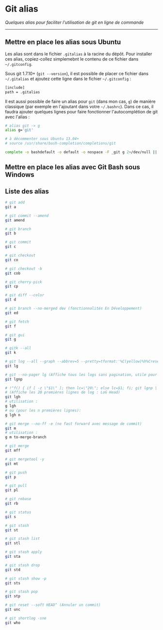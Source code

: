# Git alias

*Quelques alias pour faciliter l'utilisation de git en ligne de commande*

---

## Mettre en place les alias sous Ubuntu

Les alias sont dans le fichier `.gitalias` à la racine du dépôt.
Pour installer ces alias, copiez-collez simplemebnt le contenu de ce fichier dans `~/.gitconfig`.

Sous git 1.7.10+ (`git --version`), il est possible de placer ce fichier dans `~/.gitalias`
et ajoutez cette ligne dans le fichier `~/.gitconfig` :

```bash
[include]
path = .gitalias
```

Il est aussi possible de faire un alias pour `git` (dans mon cas, `g`) de manière classique (par exemple en l'ajoutant dans votre `~/.bashrc`).
Dans ce cas, il faudra ajouter quelques lignes pour faire fonctionner l'autocomplétion de git avec l'alias :

```bash
# alias git -> g
alias g='git'

# à décommenter sous Ubuntu 13.04+
# source /usr/share/bash-completion/completions/git

complete -o bashdefault -o default -o nospace -F _git g 2>/dev/null || complete -o default -o nospace -F _git g
```

## Mettre en place les alias avec Git Bash sous Windows

## Liste des alias

```bash
# git add
git a
```

```bash
# git commit --amend
git amend
```

```bash
# git branch
git b
```

```bash
# git commit
git c
```

```bash
# git checkout
git co

# git checkout -b
git cob
```

```bash
# git cherry-pick
git cp
```

```bash
# git diff --color
git d
```

```bash
# git branch --no-merged dev (fonctionnalités En Développement)
git ed
```

```bash
# git fetch
git f
```

```bash
# git gui
git g
```

```bash
# gitk --all
git k
```

```bash
# git log --all --graph --abbrev=5 --pretty=tformat:'%C(yellow)%h%Creset -%C(green bold)%d%Creset %s %C(white dim)(%cr) %C(blue bold)<%an>%Creset' --abbrev-commit
git lg

# git --no-pager lg (Affiche tous les logs sans pagination, utile pour `grep`)
git lgnp

# !"f() { if [ -z \"$1\" ]; then lc=\"20\"; else lc=$1; fi; git lgnp | head -n \"$lc\"; }; f"
# (Affiche les 20 premières lignes de log : LoG Head)
git lgh
# utilisation :
g lgh
# ou (pour les n premières lignes):
g lgh n
```

```bash
# git merge --no-ff -e (no fast forward avec message de commit)
git m
# utilisation :
g m to-merge-branch

# git merge
git mff
```

```bash
# git mergetool -y
git mt
```

```bash
# git push
git p
```

```bash
# git pull
git pl
```

```bash
# git rebase
git rb
```

```bash
# git status
git s
```

```bash
# git stash
git st

# git stash list
git stl

# git stash apply
git sta

# git stash drop
git std

# git stash show -p
git sts

# git stash pop
git stp
```

```bash
# git reset --soft HEAD^ (Annuler un commit)
git unc
```

```bash
# git shortlog -sne
git who
```
